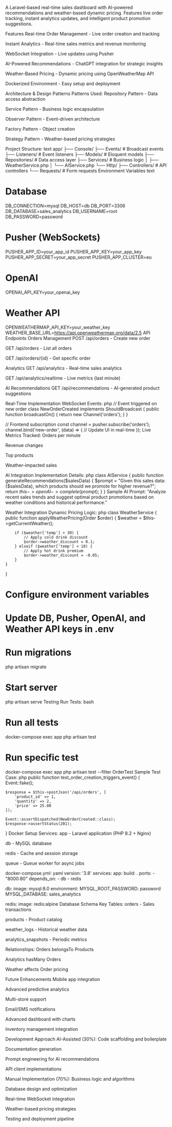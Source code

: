 A Laravel-based real-time sales dashboard with AI-powered recommendations and weather-based dynamic pricing. Features live order tracking, instant analytics updates, and intelligent product promotion suggestions.

Features
Real-time Order Management - Live order creation and tracking

Instant Analytics - Real-time sales metrics and revenue monitoring

WebSocket Integration - Live updates using Pusher

AI-Powered Recommendations - ChatGPT integration for strategic insights

Weather-Based Pricing - Dynamic pricing using OpenWeatherMap API

Dockerized Environment - Easy setup and deployment

Architecture & Design Patterns
Patterns Used:
Repository Pattern - Data access abstraction

Service Pattern - Business logic encapsulation

Observer Pattern - Event-driven architecture

Factory Pattern - Object creation

Strategy Pattern - Weather-based pricing strategies

Project Structure:
text
app/
├── Console/
├── Events/          # Broadcast events
├── Listeners/       # Event listeners
├── Models/          # Eloquent models
├── Repositories/    # Data access layer
├── Services/        # Business logic
│   ├── WeatherService.php
│   └── AIService.php
└── Http/
    ├── Controllers/ # API controllers
    └── Requests/    # Form requests
Environment Variables
text
# Database
DB_CONNECTION=mysql
DB_HOST=db
DB_PORT=3306
DB_DATABASE=sales_analytics
DB_USERNAME=root
DB_PASSWORD=password

# Pusher (WebSockets)
PUSHER_APP_ID=your_app_id
PUSHER_APP_KEY=your_app_key
PUSHER_APP_SECRET=your_app_secret
PUSHER_APP_CLUSTER=eu

# OpenAI
OPENAI_API_KEY=your_openai_key

# Weather API
OPENWEATHERMAP_API_KEY=your_weather_key
WEATHER_BASE_URL=https://api.openweathermap.org/data/2.5
API Endpoints
Orders Management
POST /api/orders - Create new order

GET /api/orders - List all orders

GET /api/orders/{id} - Get specific order

Analytics
GET /api/analytics - Real-time sales analytics

GET /api/analytics/realtime - Live metrics (last minute)

AI Recommendations
GET /api/recommendations - AI-generated product suggestions

Real-Time Implementation
WebSocket Events:
php
// Event triggered on new order
class NewOrderCreated implements ShouldBroadcast {
    public function broadcastOn() {
        return new Channel('orders');
    }
}

// Frontend subscription
const channel = pusher.subscribe('orders');
channel.bind('new-order', (data) => {
    // Update UI in real-time
});
Live Metrics Tracked:
Orders per minute

Revenue changes

Top products

Weather-impacted sales

AI Integration
Implementation Details:
php
class AIService {
    public function generateRecommendations($salesData) {
        $prompt = "Given this sales data: {$salesData}, which products should we promote for higher revenue?";
        return $this->openAI->complete($prompt);
    }
}
Sample AI Prompt:
"Analyze recent sales trends and suggest optimal product promotions based on weather conditions and historical performance."

Weather Integration
Dynamic Pricing Logic:
php
class WeatherService {
    public function applyWeatherPricing(Order $order) {
        $weather = $this->getCurrentWeather();
        
        if ($weather['temp'] > 30) {
            // Apply cold drink discount
            $order->weather_discount = 0.1;
        } elseif ($weather['temp'] < 10) {
            // Apply hot drink premium
            $order->weather_discount = -0.05;
        }
    }
}


# Configure environment variables
# Update DB, Pusher, OpenAI, and Weather API keys in .env

# Run migrations
php artisan migrate

# Start server
php artisan serve
Testing
Run Tests:
bash
# Run all tests
docker-compose exec app php artisan test

# Run specific test
docker-compose exec app php artisan test --filter OrderTest
Sample Test Case:
php
public function test_order_creation_triggers_event()
{
    Event::fake();
    
    $response = $this->postJson('/api/orders', [
        'product_id' => 1,
        'quantity' => 2,
        'price' => 25.00
    ]);
    
    Event::assertDispatched(NewOrderCreated::class);
    $response->assertStatus(201);
}
Docker Setup
Services:
app - Laravel application (PHP 8.2 + Nginx)

db - MySQL database

redis - Cache and session storage

queue - Queue worker for async jobs

docker-compose.yml:
yaml
version: '3.8'
services:
  app:
    build: .
    ports:
      - "8000:80"
    depends_on:
      - db
      - redis

  db:
    image: mysql:8.0
    environment:
      MYSQL_ROOT_PASSWORD: password
      MYSQL_DATABASE: sales_analytics

  redis:
    image: redis:alpine
Database Schema
Key Tables:
orders - Sales transactions

products - Product catalog

weather_logs - Historical weather data

analytics_snapshots - Periodic metrics

Relationships:
Orders belongsTo Products

Analytics hasMany Orders

Weather affects Order pricing

Future Enhancements
Mobile app integration

Advanced predictive analytics

Multi-store support

Email/SMS notifications

Advanced dashboard with charts

Inventory management integration

Development Approach
AI-Assisted (30%):
Code scaffolding and boilerplate

Documentation generation

Prompt engineering for AI recommendations

API client implementations

Manual Implementation (70%):
Business logic and algorithms

Database design and optimization

Real-time WebSocket integration

Weather-based pricing strategies

Testing and deployment pipeline

